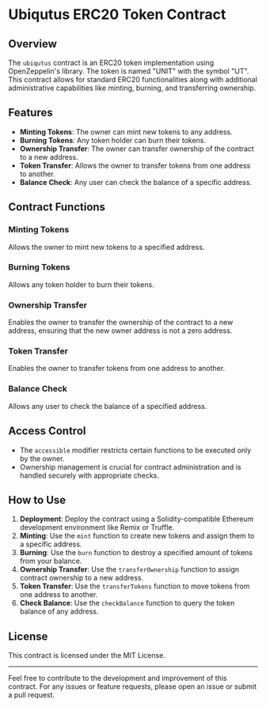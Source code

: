 # Ubiqutus ERC20 Token Contract

## Overview

The `ubiqutus` contract is an ERC20 token implementation using OpenZeppelin's library. The token is named "UNIT" with the symbol "UT". This contract allows for standard ERC20 functionalities along with additional administrative capabilities like minting, burning, and transferring ownership.

## Features

- **Minting Tokens**: The owner can mint new tokens to any address.
- **Burning Tokens**: Any token holder can burn their tokens.
- **Ownership Transfer**: The owner can transfer ownership of the contract to a new address.
- **Token Transfer**: Allows the owner to transfer tokens from one address to another.
- **Balance Check**: Any user can check the balance of a specific address.

## Contract Functions

### Minting Tokens

Allows the owner to mint new tokens to a specified address.

### Burning Tokens

Allows any token holder to burn their tokens.

### Ownership Transfer

Enables the owner to transfer the ownership of the contract to a new address, ensuring that the new owner address is not a zero address.

### Token Transfer

Enables the owner to transfer tokens from one address to another.

### Balance Check

Allows any user to check the balance of a specified address.

## Access Control

- The `accessible` modifier restricts certain functions to be executed only by the owner.
- Ownership management is crucial for contract administration and is handled securely with appropriate checks.

## How to Use

1. **Deployment**: Deploy the contract using a Solidity-compatible Ethereum development environment like Remix or Truffle.
2. **Minting**: Use the `mint` function to create new tokens and assign them to a specific address.
3. **Burning**: Use the `burn` function to destroy a specified amount of tokens from your balance.
4. **Ownership Transfer**: Use the `transferOwnership` function to assign contract ownership to a new address.
5. **Token Transfer**: Use the `transferTokens` function to move tokens from one address to another.
6. **Check Balance**: Use the `checkBalance` function to query the token balance of any address.

## License

This contract is licensed under the MIT License.

---

Feel free to contribute to the development and improvement of this contract. For any issues or feature requests, please open an issue or submit a pull request.
